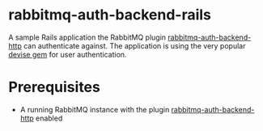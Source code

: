 rabbitmq-auth-backend-rails
===========================
A sample Rails application the RabbitMQ plugin 
[rabbitmq-auth-backend-http](https://github.com/simonmacmullen/rabbitmq-auth-backend-http) can authenticate against.
The application is using the very popular [devise gem](https://github.com/plataformatec/devise) for user authentication.

Prerequisites
===========================
- A running RabbitMQ instance with the plugin [rabbitmq-auth-backend-http](https://github.com/simonmacmullen/rabbitmq-auth-backend-http)
  enabled
